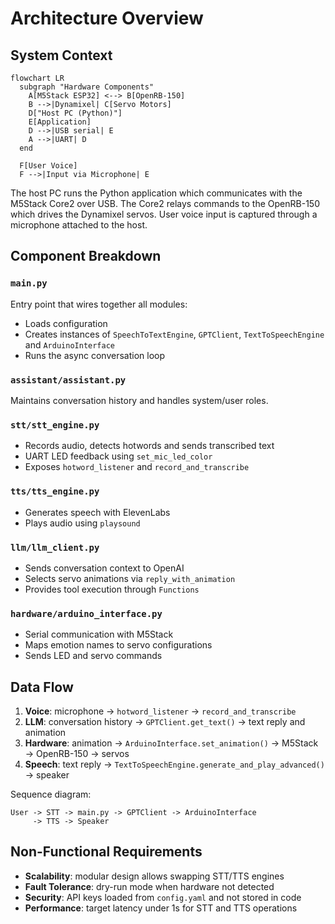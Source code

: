 # Architecture Overview

## System Context
```mermaid
flowchart LR
  subgraph "Hardware Components"
    A[M5Stack ESP32] <--> B[OpenRB-150]
    B -->|Dynamixel| C[Servo Motors]
    D["Host PC (Python)"]
    E[Application]
    D -->|USB serial| E
    A -->|UART| D
  end

  F[User Voice]
  F -->|Input via Microphone| E
```

The host PC runs the Python application which communicates with the M5Stack Core2 over USB. The Core2 relays commands to the OpenRB-150 which drives the Dynamixel servos. User voice input is captured through a microphone attached to the host.

## Component Breakdown

### `main.py`
Entry point that wires together all modules:
- Loads configuration
- Creates instances of `SpeechToTextEngine`, `GPTClient`, `TextToSpeechEngine` and `ArduinoInterface`
- Runs the async conversation loop

### `assistant/assistant.py`
Maintains conversation history and handles system/user roles.

### `stt/stt_engine.py`
- Records audio, detects hotwords and sends transcribed text
- UART LED feedback using `set_mic_led_color`
- Exposes `hotword_listener` and `record_and_transcribe`

### `tts/tts_engine.py`
- Generates speech with ElevenLabs
- Plays audio using `playsound`

### `llm/llm_client.py`
- Sends conversation context to OpenAI
- Selects servo animations via `reply_with_animation`
- Provides tool execution through `Functions`

### `hardware/arduino_interface.py`
- Serial communication with M5Stack
- Maps emotion names to servo configurations
- Sends LED and servo commands

## Data Flow

1. **Voice**: microphone → `hotword_listener` → `record_and_transcribe`
2. **LLM**: conversation history → `GPTClient.get_text()` → text reply and animation
3. **Hardware**: animation → `ArduinoInterface.set_animation()` → M5Stack → OpenRB-150 → servos
4. **Speech**: text reply → `TextToSpeechEngine.generate_and_play_advanced()` → speaker

Sequence diagram:

```
User -> STT -> main.py -> GPTClient -> ArduinoInterface
     -> TTS -> Speaker
```

## Non-Functional Requirements

- **Scalability**: modular design allows swapping STT/TTS engines
- **Fault Tolerance**: dry-run mode when hardware not detected
- **Security**: API keys loaded from `config.yaml` and not stored in code
- **Performance**: target latency under 1s for STT and TTS operations
